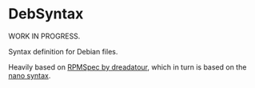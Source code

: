 DebSyntax
========

WORK IN PROGRESS.

Syntax definition for Debian files.

Heavily based on [RPMSpec by dreadatour](https://github.com/dreadatour/RPMSpec), which in turn is based on the [nano syntax](http://savannah.gnu.org/patch/?7515).


